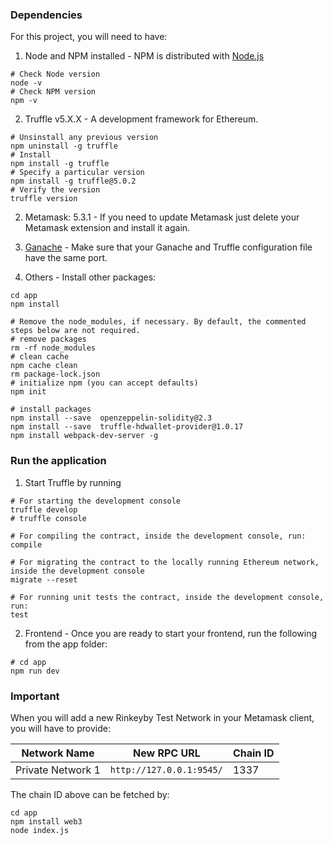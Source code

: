 ### Dependencies
For this project, you will need to have:
1. Node and NPM installed - NPM is distributed with [Node.js](https://www.npmjs.com/get-npm)
```
# Check Node version
node -v
# Check NPM version
npm -v
```


2. Truffle v5.X.X - A development framework for Ethereum. 
```
# Unsinstall any previous version
npm uninstall -g truffle
# Install
npm install -g truffle
# Specify a particular version
npm install -g truffle@5.0.2
# Verify the version
truffle version
```


2. Metamask: 5.3.1 - If you need to update Metamask just delete your Metamask extension and install it again.


3. [Ganache](https://www.trufflesuite.com/ganache) - Make sure that your Ganache and Truffle configuration file have the same port.


4. Others - Install other packages:
```
cd app
npm install

# Remove the node_modules, if necessary. By default, the commented steps below are not required. 
# remove packages
rm -rf node_modules
# clean cache
npm cache clean
rm package-lock.json
# initialize npm (you can accept defaults)
npm init

# install packages
npm install --save  openzeppelin-solidity@2.3
npm install --save  truffle-hdwallet-provider@1.0.17
npm install webpack-dev-server -g
```

### Run the application
1. Start Truffle by running
```
# For starting the development console
truffle develop
# truffle console

# For compiling the contract, inside the development console, run:
compile

# For migrating the contract to the locally running Ethereum network, inside the development console
migrate --reset

# For running unit tests the contract, inside the development console, run:
test
```

2. Frontend - Once you are ready to start your frontend, run the following from the app folder:
```
# cd app
npm run dev
```


### Important
When you will add a new Rinkeyby Test Network in your Metamask client, you will have to provide:

| Network Name | New RPC URL | Chain ID |
|---|---|---|
|Private Network 1|`http://127.0.0.1:9545/`|1337 |
The chain ID above can be fetched by:
```
cd app
npm install web3
node index.js
```


